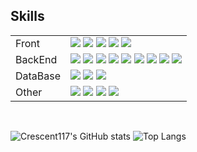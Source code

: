 ## Skills
<div align="center">

 <table>
	<tr>
		<td>Front &nbsp;</td>
		<td>
			<img src="https://img.shields.io/badge/html5-E34F26?style=for-the-badge&logo=html5&logoColor=white">
			<img src="https://img.shields.io/badge/css-1572B6?style=for-the-badge&logo=css3&logoColor=white">
			<img src="https://img.shields.io/badge/javascript-F7DF1E?style=for-the-badge&logo=javascript&logoColor=black">
			<img src="https://img.shields.io/badge/jquery-0769AD?style=for-the-badge&logo=jquery&logoColor=white">
			<img src="https://img.shields.io/badge/react-61DAFB?style=for-the-badge&logo=react&logoColor=black">
		</td>
	</tr>
 	<tr>
		<td>BackEnd</td>
		<td>
			<img src="https://img.shields.io/badge/java-007396?style=for-the-badge&logo=java&logoColor=white">
			<img src="https://img.shields.io/badge/node.js-339933?style=for-the-badge&logo=Node.js&logoColor=white">
			<img src="https://img.shields.io/badge/spring-6DB33F?style=for-the-badge&logo=spring&logoColor=white">
			<img src="https://img.shields.io/badge/springboot-6DB33F?style=for-the-badge&logo=springboot&logoColor=white">
			<img src="https://img.shields.io/badge/express-000000?style=for-the-badge&logo=express&logoColor=white">
			<img src="https://img.shields.io/badge/gradle-02303A?style=for-the-badge&logo=gradle&logoColor=white">
			<img src="https://img.shields.io/badge/mybatis-6DB33F?style=for-the-badge&logo=mybatis&logoColor=white">
			<img src="https://img.shields.io/badge/apachemaven-C71A36?style=for-the-badge&logo=apachemaven&logoColor=white">
			<img src="https://img.shields.io/badge/jpa-02303A?style=for-the-badge&logo=jpa&logoColor=white">
		</td>
	</tr>
 	<tr>
		<td>DataBase</td>
		<td>
			 <img src="https://img.shields.io/badge/oracle-F80000?style=for-the-badge&logo=oracle&logoColor=white">
			 <img src="https://img.shields.io/badge/mysql-4479A1?style=for-the-badge&logo=mysql&logoColor=white">
			 <img src="https://img.shields.io/badge/mongoDB-47A248?style=for-the-badge&logo=MongoDB&logoColor=white">
		</td>
	</tr>
 	<tr>
		<td>Other</td>
		<td>
			<img src="https://img.shields.io/badge/github-181717?style=for-the-badge&logo=github&logoColor=white">
			<img src="https://img.shields.io/badge/git-F05032?style=for-the-badge&logo=git&logoColor=white">
			<img src="https://img.shields.io/badge/elasticsearch-005571?style=for-the-badge&logo=elasticsearch&logoColor=white">
			<img src="https://img.shields.io/badge/kibana-005571?style=for-the-badge&logo=kibana&logoColor=white">
		</td>
	</tr>
 </table>
	
</div>
 <br/>

![Crescent117's GitHub stats](https://github-readme-stats.vercel.app/api?username=anuraghazra&show_icons=true&theme=radical)
![Top Langs](https://github-readme-stats.vercel.app/api/top-langs/?username=Crescent117&layout=compact)


<!---
Crescent117/Crescent117 is a ✨ special ✨ repository because its `README.md` (this file) appears on your GitHub profile.
You can click the Preview link to take a look at your changes.
--->
